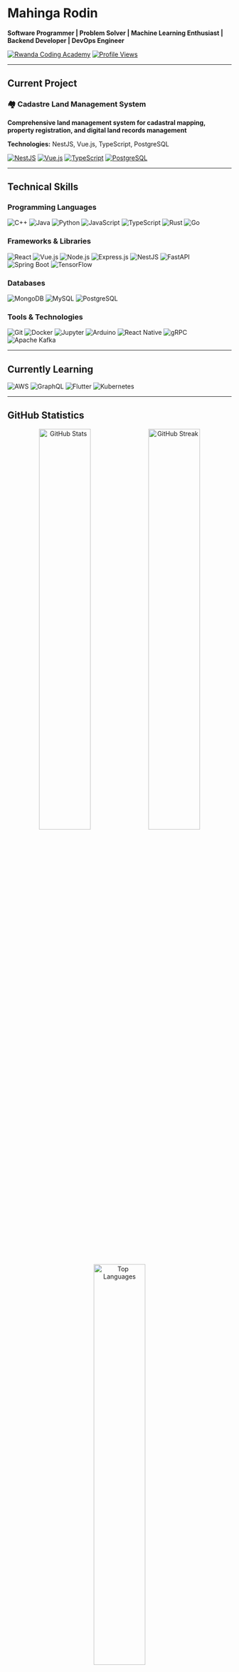 # Mahinga Rodin

**Software Programmer | Problem Solver | Machine Learning Enthusiast | Backend Developer | DevOps Engineer**

[![Rwanda Coding Academy](https://img.shields.io/badge/Rwanda_Coding_Academy-Student-2d3748?style=flat&logo=academia&logoColor=white)](https://rca.ac.rw)
[![Profile Views](https://komarev.com/ghpvc/?username=mahingarodin&label=Profile%20views&color=2d3748&style=flat)](https://github.com/mahingarodin)

---

## Current Project

### 🏘️ Cadastre Land Management System
**Comprehensive land management system for cadastral mapping, property registration, and digital land records management**

**Technologies:** NestJS, Vue.js, TypeScript, PostgreSQL

[![NestJS](https://img.shields.io/badge/NestJS-1a202c?style=flat&logo=nestjs&logoColor=e53e3e)](https://nestjs.com)
[![Vue.js](https://img.shields.io/badge/Vue.js-1a202c?style=flat&logo=vue.js&logoColor=4fc08d)](https://vuejs.org)
[![TypeScript](https://img.shields.io/badge/TypeScript-1a202c?style=flat&logo=typescript&logoColor=3178c6)](https://typescriptlang.org)
[![PostgreSQL](https://img.shields.io/badge/PostgreSQL-1a202c?style=flat&logo=postgresql&logoColor=336791)](https://postgresql.org)

---

## Technical Skills

### Programming Languages
![C++](https://img.shields.io/badge/C++-1a202c?style=flat&logo=c%2B%2B&logoColor=00599c)
![Java](https://img.shields.io/badge/Java-1a202c?style=flat&logo=openjdk&logoColor=ed8b00)
![Python](https://img.shields.io/badge/Python-1a202c?style=flat&logo=python&logoColor=3776ab)
![JavaScript](https://img.shields.io/badge/JavaScript-1a202c?style=flat&logo=javascript&logoColor=f7df1e)
![TypeScript](https://img.shields.io/badge/TypeScript-1a202c?style=flat&logo=typescript&logoColor=3178c6)
![Rust](https://img.shields.io/badge/Rust-1a202c?style=flat&logo=rust&logoColor=ce422b)
![Go](https://img.shields.io/badge/Go-1a202c?style=flat&logo=go&logoColor=00add8)

### Frameworks & Libraries
![React](https://img.shields.io/badge/React-1a202c?style=flat&logo=react&logoColor=61dafb)
![Vue.js](https://img.shields.io/badge/Vue.js-1a202c?style=flat&logo=vue.js&logoColor=4fc08d)
![Node.js](https://img.shields.io/badge/Node.js-1a202c?style=flat&logo=nodedotjs&logoColor=339933)
![Express.js](https://img.shields.io/badge/Express.js-1a202c?style=flat&logo=express&logoColor=white)
![NestJS](https://img.shields.io/badge/NestJS-1a202c?style=flat&logo=nestjs&logoColor=e0234e)
![FastAPI](https://img.shields.io/badge/FastAPI-1a202c?style=flat&logo=fastapi&logoColor=009688)
![Spring Boot](https://img.shields.io/badge/Spring_Boot-1a202c?style=flat&logo=spring-boot&logoColor=6db33f)
![TensorFlow](https://img.shields.io/badge/TensorFlow-1a202c?style=flat&logo=tensorflow&logoColor=ff6f00)

### Databases
![MongoDB](https://img.shields.io/badge/MongoDB-1a202c?style=flat&logo=mongodb&logoColor=47a248)
![MySQL](https://img.shields.io/badge/MySQL-1a202c?style=flat&logo=mysql&logoColor=4479a1)
![PostgreSQL](https://img.shields.io/badge/PostgreSQL-1a202c?style=flat&logo=postgresql&logoColor=336791)

### Tools & Technologies
![Git](https://img.shields.io/badge/Git-1a202c?style=flat&logo=git&logoColor=f05032)
![Docker](https://img.shields.io/badge/Docker-1a202c?style=flat&logo=docker&logoColor=2496ed)
![Jupyter](https://img.shields.io/badge/Jupyter-1a202c?style=flat&logo=jupyter&logoColor=f37626)
![Arduino](https://img.shields.io/badge/Arduino-1a202c?style=flat&logo=arduino&logoColor=00979d)
![React Native](https://img.shields.io/badge/React_Native-1a202c?style=flat&logo=react&logoColor=61dafb)
![gRPC](https://img.shields.io/badge/gRPC-1a202c?style=flat&logo=grpc&logoColor=4285f4)
![Apache Kafka](https://img.shields.io/badge/Apache_Kafka-1a202c?style=flat&logo=apache-kafka&logoColor=231f20)

---

## Currently Learning

![AWS](https://img.shields.io/badge/AWS-1a202c?style=flat&logo=amazon-aws&logoColor=ff9900)
![GraphQL](https://img.shields.io/badge/GraphQL-1a202c?style=flat&logo=graphql&logoColor=e10098)
![Flutter](https://img.shields.io/badge/Flutter-1a202c?style=flat&logo=flutter&logoColor=02569b)
![Kubernetes](https://img.shields.io/badge/Kubernetes-1a202c?style=flat&logo=kubernetes&logoColor=326ce5)

---

## GitHub Statistics

<div align="center">
  <img src="https://github-readme-stats.vercel.app/api?username=mahingarodin&show_icons=true&theme=dark&hide_border=true&bg_color=1a202c&title_color=ffffff&text_color=a0aec0&icon_color=4a5568" alt="GitHub Stats" width="48%" />
  <img src="https://github-readme-streak-stats.herokuapp.com/?user=mahingarodin&theme=dark&hide_border=true&background=1a202c&stroke=4a5568&ring=4a5568&fire=4a5568&currStreakLabel=ffffff&sideLabels=ffffff&currStreakNum=ffffff&sideNums=a0aec0&dates=a0aec0" alt="GitHub Streak" width="48%" />
</div>

<div align="center">
  <img src="https://github-readme-stats.vercel.app/api/top-langs/?username=mahingarodin&theme=dark&hide_border=true&bg_color=1a202c&title_color=ffffff&text_color=a0aec0&layout=compact&langs_count=8" alt="Top Languages" width="48%" />
</div>

---

## Contact

[![LinkedIn](https://img.shields.io/badge/LinkedIn-1a202c?style=flat&logo=linkedin&logoColor=0a66c2)](https://linkedin.com/in/mahinga-rodin)
[![Twitter](https://img.shields.io/badge/Twitter-1a202c?style=flat&logo=twitter&logoColor=1da1f2)](https://twitter.com/rodin9878)
[![Email](https://img.shields.io/badge/Email-1a202c?style=flat&logo=gmail&logoColor=ea4335)](mailto:mahingarodin@gmail.com)
[![Discord](https://img.shields.io/badge/Discord-1a202c?style=flat&logo=discord&logoColor=5865f2)](https://discord.gg/mahinga_70311)

---

<div align="center">
  <sub>Built with ❤️ by Mahinga Rodin</sub>
</div>
